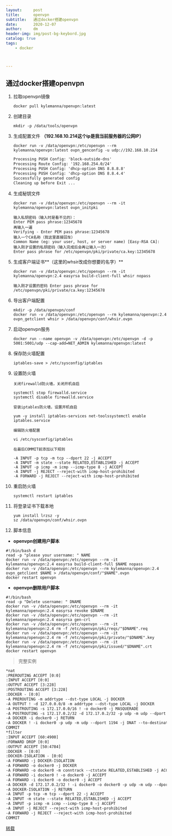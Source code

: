 ```yaml
---
layout:     post
title:      openvpn
subtitle:   通过docker搭建openvpn
date:       2020-12-07
author:     dm
header-img: img/post-bg-keybord.jpg
catalog: true
tags:
    - docker



---
```


## 通过docker搭建openvpn

1. 拉取openvpn镜像

   `docker pull kylemanna/openvpn:latest`

   

2. 创建目录

   ``mkdir -p /data/tools/openvpn``

   

3. 生成配置文件 **（192.168.10.214这个ip是我当前服务器的公网IP）**

   ``docker run -v /data/openvpn:/etc/openvpn --rm kylemanna/openvpn:latest ovpn_genconfig -u udp://192.168.10.214``

   ````tex
   Processing PUSH Config: 'block-outside-dns'
   Processing Route Config: '192.168.254.0/24'
   Processing PUSH Config: 'dhcp-option DNS 8.8.8.8'
   Processing PUSH Config: 'dhcp-option DNS 8.8.4.4'
   Successfully generated config
   Cleaning up before Exit ...
   ````

4. 生成秘钥文件

   `docker run -v /data/openvpn:/etc/openvpn --rm -it kylemanna/openvpn:latest ovpn_initpki`

   ``` te
   输入私钥密码（输入时是看不见的）：
   Enter PEM pass phrase:12345678
   再输入一遍
   Verifying - Enter PEM pass phrase:12345678
   输入一个CA名称（我这里直接回车）
   Common Name (eg: your user, host, or server name) [Easy-RSA CA]:
   输入刚才设置的私钥密码（输入完成后会再让输入一次）
   Enter pass phrase for /etc/openvpn/pki/private/ca.key:12345678
   ```

   

   

5. 生成客户端证书**（这里的whsir改成你想要的名字）**

   `docker run -v /data/openvpn:/etc/openvpn --rm -it kylemanna/openvpn:2.4 easyrsa build-client-full whsir nopass`

   `输入刚才设置的密码
   Enter pass phrase for /etc/openvpn/pki/private/ca.key:12345678`

   

6. 导出客户端配置

   ``` shell
   mkdir -p /data/openvpn/conf
   docker run -v /data/openvpn:/etc/openvpn --rm kylemanna/openvpn:2.4 ovpn_getclient whsir > /data/openvpn/conf/whsir.ovpn
   ```

   

7. 启动openvpn服务

   ``` doc
   docker run --name openvpn -v /data/openvpn:/etc/openvpn -d -p 5001:5001/udp --cap-add=NET_ADMIN kylemanna/openvpn:latest
   ```

   

8. 保存防火墙配置

   `iptables-save > /etc/sysconfig/iptables`

   

9. 设置防火墙

   `关闭firewalld防火墙，关闭开机自启`

   ``` shell
   systemctl stop firewalld.service
   systemctl disable firewalld.service
   ```

   

   `安装iptables防火墙，设置开机自启`

   `yum -y install iptables-services net-toolssystemctl enable iptables.service`

   `编辑防火墙配置`

   `vi /etc/sysconfig/iptables`

   `在最后COMMIT前添加以下规则`

   ``` shell
   -A INPUT -p tcp -m tcp --dport 22 -j ACCEPT
   -A INPUT -m state --state RELATED,ESTABLISHED -j ACCEPT
   -A INPUT -p icmp -m icmp --icmp-type 8 -j ACCEPT
   -A INPUT -j REJECT --reject-with icmp-host-prohibited
   -A FORWARD -j REJECT --reject-with icmp-host-prohibited
   ```

   

10. 重启防火墙

    `systemctl restart iptables`

11. 将登录证书下载本地

    ``` shell
    yum install lrzsz -y
    sz /data/openvpn/conf/whsir.ovpn
    ```

    

12. 脚本信息

* **openvpn创建用户脚本**

``` shell
#!/bin/bash d
read -p "please your username: " NAME
docker run -v /data/openvpn:/etc/openvpn --rm -it kylemanna/openvpn:2.4 easyrsa build-client-full $NAME nopass
docker run -v /data/openvpn:/etc/openvpn --rm kylemanna/openvpn:2.4 ovpn_getclient $NAME > /data/openvpn/conf/"$NAME".ovpn
docker restart openvpn
```

* **openvpn删除用户脚本**

```shell
#!/bin/bash
read -p "Delete username: " DNAME
docker run -v /data/openvpn:/etc/openvpn --rm -it kylemanna/openvpn:2.4 easyrsa revoke $DNAME
docker run -v /data/openvpn:/etc/openvpn --rm -it kylemanna/openvpn:2.4 easyrsa gen-crl
docker run -v /data/openvpn:/etc/openvpn --rm -it kylemanna/openvpn:2.4 rm -f /etc/openvpn/pki/reqs/"$DNAME".req
docker run -v /data/openvpn:/etc/openvpn --rm -it kylemanna/openvpn:2.4 rm -f /etc/openvpn/pki/private/"$DNAME".key
docker run -v /data/openvpn:/etc/openvpn --rm -it kylemanna/openvpn:2.4 rm -f /etc/openvpn/pki/issued/"$DNAME".crt
docker restart openvpn
```

> 完整实例

``` latex
*nat
:PREROUTING ACCEPT [0:0]
:INPUT ACCEPT [0:0]
:OUTPUT ACCEPT [3:228]
:POSTROUTING ACCEPT [3:228]
:DOCKER - [0:0]
-A PREROUTING -m addrtype --dst-type LOCAL -j DOCKER
-A OUTPUT ! -d 127.0.0.0/8 -m addrtype --dst-type LOCAL -j DOCKER
-A POSTROUTING -s 172.17.0.0/16 ! -o docker0 -j MASQUERADE
-A POSTROUTING -s 172.17.0.2/32 -d 172.17.0.2/32 -p udp -m udp --dport 1194 -j MASQUERADE
-A DOCKER -i docker0 -j RETURN
-A DOCKER ! -i docker0 -p udp -m udp --dport 1194 -j DNAT --to-destination 172.17.0.2:1194
COMMIT
*filter
:INPUT ACCEPT [60:4900]
:FORWARD DROP [0:0]
:OUTPUT ACCEPT [50:4784]
:DOCKER - [0:0]
:DOCKER-ISOLATION - [0:0]
-A FORWARD -j DOCKER-ISOLATION
-A FORWARD -o docker0 -j DOCKER
-A FORWARD -o docker0 -m conntrack --ctstate RELATED,ESTABLISHED -j ACCEPT
-A FORWARD -i docker0 ! -o docker0 -j ACCEPT
-A FORWARD -i docker0 -o docker0 -j ACCEPT
-A DOCKER -d 172.17.0.2/32 ! -i docker0 -o docker0 -p udp -m udp --dport 1194 -j ACCEPT
-A DOCKER-ISOLATION -j RETURN
-A INPUT -p tcp -m tcp --dport 22 -j ACCEPT
-A INPUT -m state --state RELATED,ESTABLISHED -j ACCEPT
-A INPUT -p icmp -m icmp --icmp-type 8 -j ACCEPT
-A INPUT -j REJECT --reject-with icmp-host-prohibited
-A FORWARD -j REJECT --reject-with icmp-host-prohibited
COMMIT
```

[转载](https://blog.whsir.com/post-2809.html)